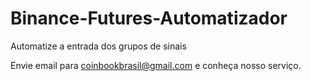 # Binance-Futures-Automatizador
Automatize a entrada dos grupos de sinais

Envie email para coinbookbrasil@gmail.com e conheça nosso serviço.
